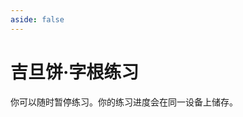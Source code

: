 ```yaml
---
aside: false
---
```

# 吉旦饼·字根练习

你可以随时暂停练习。你的练习进度会在同一设备上储存。

<script setup>
import Train from "@/train/ZigenTrain.vue"
</script>
<div class="zigen-font">
<Train name="wafel" zigenUrl="/zigen-wafel.csv" :range="[0,]" :mode='"both"' :supplement='false' :ming='false' />
</div>

